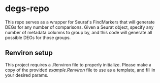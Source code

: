 # degs-repo
This repo serves as a wrapper for Seurat's FindMarkers that will generate DEGs for any number of comparisons.  Given a Seurat object, specify any number of metadata columns to group by, and this code will generate all possible DEGs for those groups.


## Renviron setup
This project requires a .Renviron file to properly initialize.  Please make a copy of the provided *example.Renviron* file to use as a template, and fill in your desired params.
